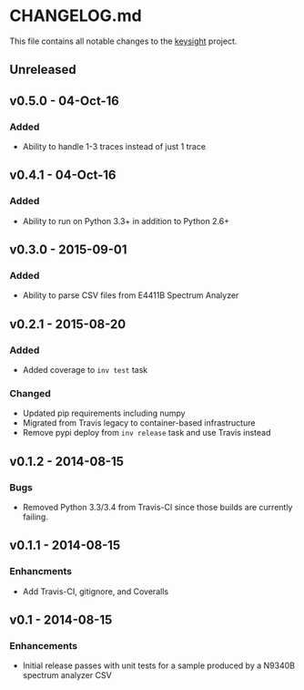 # CHANGELOG.md
This file contains all notable changes to the [keysight][] project.

## Unreleased

## v0.5.0 - 04-Oct-16

### Added
- Ability to handle 1-3 traces instead of just 1 trace

## v0.4.1 - 04-Oct-16

### Added
- Ability to run on Python 3.3+ in addition to Python 2.6+

## v0.3.0 - 2015-09-01

### Added
- Ability to parse CSV files from E4411B Spectrum Analyzer

## v0.2.1 - 2015-08-20

### Added
- Added coverage to `inv test` task

### Changed
- Updated pip requirements including numpy
- Migrated from Travis legacy to container-based infrastructure
- Remove pypi deploy from `inv release` task and use Travis instead

## v0.1.2 - 2014-08-15

### Bugs
- Removed Python 3.3/3.4 from Travis-CI since those builds are currently
  failing.

## v0.1.1 - 2014-08-15

### Enhancments
- Add Travis-CI, gitignore, and Coveralls

## v0.1 - 2014-08-15

### Enhancements
- Initial release passes with unit tests for a sample produced by a
  N9340B spectrum analyzer CSV

[keysight]: https://github.com/questrail/keysight
